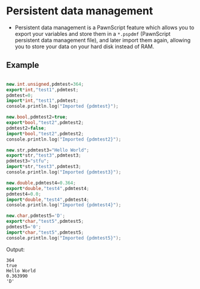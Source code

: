 # Persistent data management

- Persistent data management is a PawnScript feature which allows you to export your variables and store them in a `*.pspdmf` (PawnScript persistent data management file), and later import them again, allowing you to store your data on your hard disk instead of RAM.

## Example

```cpp

new.int.unsigned,pdmtest=364;
export*int,"test1",pdmtest;
pdmtest=0;
import*int,"test1",pdmtest;
console.println.log("Imported {pdmtest}");

new.bool,pdmtest2=true;
export*bool,"test2",pdmtest2;
pdmtest2=false;
import*bool,"test2",pdmtest2;
console.println.log("Imported {pdmtest2}");

new.str,pdmtest3="Hello World";
export*str,"test3",pdmtest3;
pdmtest3="stfu";
import*str,"test3",pdmtest3;
console.println.log("Imported {pdmtest3}");

new.double,pdmtest4=0.364;
export*double,"test4",pdmtest4;
pdmtest4=0.0;
import*double,"test4",pdmtest4;
console.println.log("Imported {pdmtest4}");

new.char,pdmtest5='D';
export*char,"test5",pdmtest5;
pdmtest5='0';
import*char,"test5",pdmtest5;
console.println.log("Imported {pdmtest5}");

```

Output:

```
364
true
Hello World
0.363990
'D'
```